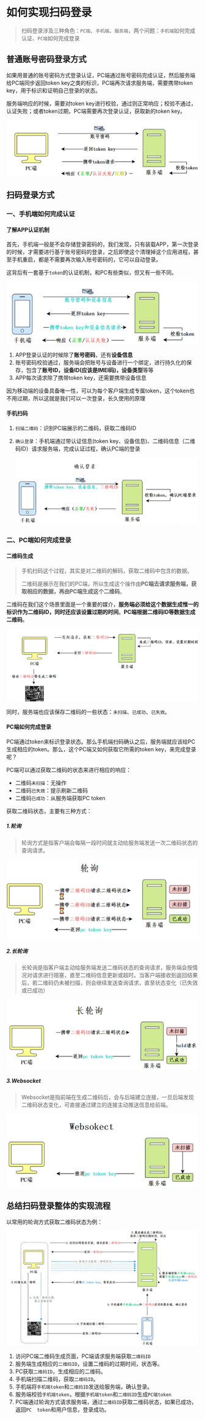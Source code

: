 # 如何实现扫码登录

> 扫码登录涉及三种角色：`PC端`、`手机端`、`服务端`，两个问题：`手机端`如何完成认证、`PC端`如何完成登录

## 普通账号密码登录方式

如果用普通的账号密码方式登录认证，PC端通过账号密码完成认证，然后服务端给PC端同步返回token key之类的标识，PC端再次请求服务端，需要携带token key，用于标识和证明自己登录的状态。

服务端响应的时候，需要对token key进行校验，通过则正常响应；校验不通过，认证失败；或者token过期，PC端需要再次登录认证，获取新的token key。

![image-20220703233205149](../assets/面试/image-20220703233205149.png)

## 扫码登录方式

### 一、手机端如何完成认证

#### 了解APP认证机制

首先，手机端一般是不会存储登录密码的，我们发现，只有装载APP，第一次登录的时候，才需要进行基于账号密码的登录，之后即使这个清理掉这个应用进程，甚至手机重启，都是不需要再次输入账号密码的，它可以自动登录。

这背后有一套基于`token`的认证机制，和PC有些类似，但又有一些不同。

![image-20220704114553249](../assets/面试/image-20220704114553249.png)

1. APP登录认证的时候除了**账号密码**，还有**设备信息**
2. 账号密码校验通过，服务端会把账号与设备进行一个绑定，进行持久化的保存，包含了**账号ID，设备ID(应该是IMEI码)，设备类型**等等
3. APP每次请求除了携带token key，还需要携带设备信息

因为移动端的设备具备唯一性，可以为每个客户端生成专属token，这个token也不用过期，所以这就是我们可以一次登录，长久使用的原理

#### 手机扫码

1. `扫描二维码`：识别PC端展示的二维码，获取二维码ID

2. `确认登录`：手机端通过带认证信息(token key、设备信息)、二维码信息（二维码ID）请求服务端，完成认证过程，确认PC端的登录

   ![image-20220704115230579](../assets/面试/image-20220704115230579.png)



### 二、PC端如何完成登录

#### 二维码生成

> 手机扫码这个过程，其实是对二维码的解码，获取二维码中包含的数据。
>
> 二维码是展示在我们的PC端，所以生成这个操作由**PC端去请求服务端，获取相应的数据，再由PC端生成这个二维码**。

二维码在我们这个场景里面是一个重要的媒介，**服务端必须给这个数据生成惟一的标识作为二维码ID，同时还应该设置过期的时间**。**PC端根据二维码ID等数据生成二维码**。

![image-20220704114150195](../assets/面试/image-20220704114150195.png)

同时，服务端也应该保存二维码的一些状态：`未扫描`、`已成功`、`已失效`。

#### PC端如何完成登录

PC端通过token来标识登录状态。那么手机端扫码确认之后，服务端就应该给PC生成相应的token。那么，这个PC端又如何获取它所需的token key，来完成登录呢？

PC端可以通过获取二维码的状态来进行相应的响应：

- 二维码`未扫描`：无操作
- 二维码`已失效`：提示刷新二维码
- 二维码`已成功`：从服务端获取PC token

获取二维码状态，主要有三种方式：

##### 1.轮询

> 轮询方式是指客户端会每隔一段时间就主动给服务端发送一次二维码状态的查询请求。

![image-20220704115649682](../assets/面试/image-20220704115649682.png)

##### 2.长轮询

> 长轮询是指客户端主动给服务端发送二维码状态的查询请求，服务端会按情况对请求进行阻塞，直至二维码信息更新或超时。当客户端接收到返回结果后，若二维码仍未被扫描，则会继续发送查询请求，直至状态变化（已失效或已成功）

![image-20220704115822896](../assets/面试/image-20220704115822896.png)

##### 3.Websocket

> Websocket是指前端在生成二维码后，会与后端建立连接，一旦后端发现二维码状态变化，可直接通过建立的连接主动推送信息给前端。

![image-20220704115852959](../assets/面试/image-20220704115852959.png)

## 总结扫码登录整体的实现流程

以常用的轮询方式获取二维码状态为例：

![image-20220704115957645](../assets/面试/image-20220704115957645.png)

1. 访问PC端二维码生成页面，PC端请求服务端获取`二维码ID`
2. 服务端生成相应的`二维码ID`，设置二维码的过期时间，状态等。
3. PC获取`二维码ID`，生成相应的二维码。
4. 手机端扫描二维码，获取`二维码ID`。
5. 手机端将`手机端token`和`二维码ID`发送给服务端，确认登录。
6. 服务端校验`手机端token`，根据`手机端token`和`二维码ID`生成`PC端token`
7. PC端通过轮询方式请求服务端，通过`二维码ID`获取二维码状态，如果已成功，返回`PC  token`和用户信息，登录成功。

